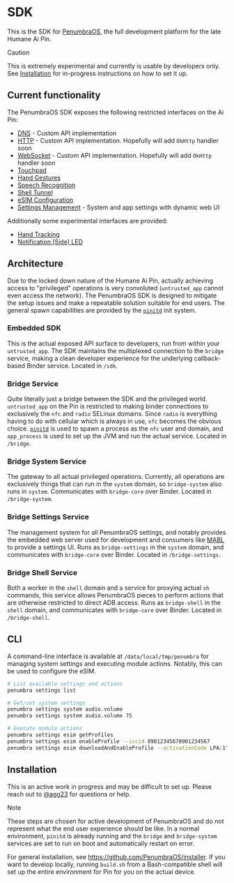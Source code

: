 # SDK

This is the SDK for [PenumbraOS](https://github.com/PenumbraOS/), the full development platform for the late Humane Ai Pin.

> [!CAUTION]
> This is extremely experimental and currently is usable by developers only. See [Installation](#installation) for in-progress instructions on how to set it up.

## Current functionality

The PenumbraOS SDK exposes the following restricted interfaces on the Ai Pin:

- [DNS](sdk/src/main/java/com/penumbraos/sdk/api/DnsClient.kt) - Custom API implementation
- [HTTP](sdk/src/main/java/com/penumbraos/sdk/api/HttpClient.kt) - Custom API implementation. Hopefully will add `OkHttp` handler soon
- [WebSocket](sdk/src/main/java/com/penumbraos/sdk/api/WebSocketClient.kt) - Custom API implementation. Hopefully will add `OkHttp` handler soon
- [Touchpad](sdk/src/main/java/com/penumbraos/sdk/api/TouchpadClient.kt)
- [Hand Gestures](sdk/src/main/java/com/penumbraos/sdk/api/HandGestureClient.kt)
- [Speech Recognition](sdk/src/main/java/com/penumbraos/sdk/api/SttClient.kt)
- [Shell Tunnel](sdk/src/main/java/com/penumbraos/sdk/api/ShellClient.kt)
- [eSIM Configuration](sdk/src/main/java/com/penumbraos/sdk/api/EsimClient.kt)
- [Settings Management](bridge-settings/src/main/java/com/penumbraos/bridge_settings/) - System and app settings with dynamic web UI

Additionally some experimental interfaces are provided:

- [Hand Tracking](sdk/src/main/java/com/penumbraos/sdk/api/HandTrackingClient.kt)
- [Notification (Side) LED](sdk/src/main/java/com/penumbraos/sdk/api/HandTrackingClient.kt)

## Architecture

Due to the locked down nature of the Humane Ai Pin, actually achieving access to "privileged" operations is very convoluted (`untrusted_app` cannot even access the network). The PenumbraOS SDK is designed to mitigate the setup issues and make a repeatable solution suitable for end users. The general spawn capabilities are provided by the [`pinitd`](https://github.com/PenumbraOS/pinitd/) init system.

### Embedded SDK

This is the actual exposed API surface to developers, run from within your `untrusted_app`. The SDK maintains the multiplexed connection to the `bridge` service, making a clean developer experience for the underlying callback-based Binder service. Located in `/sdk`.

### Bridge Service

Quite literally just a bridge between the SDK and the privileged world. `untrusted_app` on the Pin is restricted to making binder connections to exclusively the `nfc` and `radio` SELinux domains. Since `radio` is everything having to do with cellular which is always in use, `nfc` becomes the obvious choice. [`pinitd`](https://github.com/PenumbraOS/pinitd/) is used to spawn a process as the `nfc` user and domain, and `app_process` is used to set up the JVM and run the actual service. Located in `/bridge`.

### Bridge System Service

The gateway to all actual privileged operations. Currently, all operations are exclusively things that can run in the `system` domain, so `bridge-system` also runs in `system`. Communicates with `bridge-core` over Binder. Located in `/bridge-system`.

### Bridge Settings Service

The management system for all PenumbraOS settings, and notably provides the embedded web server used for development and consumers like [MABL](https://github.com/PenumbraOS/mabl) to provide a settings UI. Runs as `bridge-settings` in the `system` domain, and communicates with `bridge-core` over Binder. Located in `/bridge-settings`.

### Bridge Shell Service

Both a worker in the `shell` domain and a service for proxying actual `sh` commands, this service allows PenumbraOS pieces to perform actions that are otherwise restricted to direct ADB access. Runs as `bridge-shell` in the `shell` domain, and communicates with `bridge-core` over Binder. Located in `/bridge-shell`.

## CLI

A command-line interface is available at `/data/local/tmp/penumbra` for managing system settings and executing module actions. Notably, this can be used to configure the eSIM.

```bash
# List available settings and actions
penumbra settings list

# Get/set system settings
penumbra settings system audio.volume
penumbra settings system audio.volume 75

# Execute module actions
penumbra settings esim getProfiles
penumbra settings esim enableProfile --iccid 89012345678901234567
penumbra settings esim downloadAndEnableProfile --activationCode LPA:1\$rsp.truphone.com\$QRF-SPEEDTEST
```

## Installation

This is an active work in progress and may be difficult to set up. Please reach out to [@agg23](https://github.com/agg23) for questions or help.

> [!NOTE]  
> These steps are chosen for active development of PenumbraOS and do not represent what the end user experience should be like. In a normal environment, `pinitd` is already running and the `bridge` and `bridge-system` services are set to run on boot and automatically restart on error.

For general installation, see https://github.com/PenumbraOS/installer. If you want to develop locally, running `build.sh` from a Bash-compatible shell will set up the entire environment for Pin for you on the actual device.
